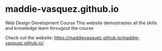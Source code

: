 # maddie-vasquez.github.io
Web Design Development Course
This website demostrastes all the skills and knowledge learn througout the course

Check out the website: <https://maddievasquez.github.io/maddie-vasquez.github.io/>
